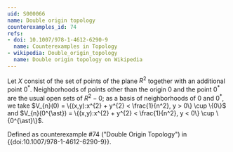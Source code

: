 ```yaml
---
uid: S000066
name: Double origin topology
counterexamples_id: 74
refs:
- doi: 10.1007/978-1-4612-6290-9 
  name: Counterexamples in Topology
- wikipedia: Double_origin_topology
  name: Double origin topology on Wikipedia
---
```

Let $X$ consist of the set of points of the plane $R^{2}$ together with an additional point $0^{\ast}$. Neighborhoods of points other than the origin $0$ and the point $0^{\ast}$ are the usual open sets of $R^{2} - 0$; as a basis of neighborhoods of $0$ and $0^{\ast}$, we take $V_{n}(0) = \{(x,y):x^{2} + y^{2} < \frac{1}{n^2}, y > 0\} \cup \{0\}$ and $V_{n}(0^{\ast}) = \{(x,y):x^{2} + y^{2} < \frac{1}{n^2}, y < 0\} \cup \{0^{\ast}\}$.

Defined as counterexample #74 ("Double Origin Topology")
in {{doi:10.1007/978-1-4612-6290-9}}.
